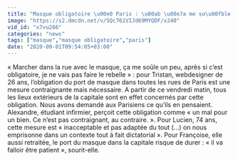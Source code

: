 ```yaml
---
title: "Masque obligatoire \u00e0 Paris : \u00ab \u00e7a me so\u00fble un peu, mais je ne vais pas faire le rebelle \u00bb"
image: "https://s2.dmcdn.net/v/SQc761VIJd69MYQOF/x240"
vid_id: "x7vu286"
categories: "news"
tags: ["masque","masque obligatoire","paris"]
date: "2020-09-01T09:54:05+03:00"
---
```

« Marcher dans la rue avec le masque, ça me soûle un peu, après si c’est obligatoire, je ne vais pas faire le rebelle » : pour Tristan, webdesigner de 26 ans, l’obligation du port de masque dans toutes les rues de Paris est une mesure contraignante mais nécessaire. A partir de ce vendredi matin, tous les lieux extérieurs de la capitale sont en effet concernés par cette obligation. Nous avons demandé aux Parisiens ce qu’ils en pensaient. Alexandre, étudiant infirmier, perçoit cette obligation comme « un mal pour un bien. Ce n’est pas contraignant, au contraire. ». Pour Lucien, 74 ans, cette mesure est « inacceptable et pas adaptée du tout (…) on nous emprisonne dans un contexte tout à fait dictatorial ». Pour Françoise, elle aussi retraitée, le port du masque dans la capitale risque de durer : « il va falloir être patient », sourit-elle.
